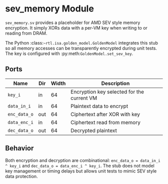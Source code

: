 # sev_memory Module

`sev_memory.sv` provides a placeholder for AMD SEV style memory encryption. It simply XORs data with a per-VM key when writing to or reading from DRAM.

The Python :class:`~rtl.isa.golden_model.GoldenModel` integrates this stub so
all memory accesses can be transparently encrypted during unit tests.  The key
is configured with :py:meth:`GoldenModel.set_sev_key`.

## Ports

| Name | Dir | Width | Description |
|------|-----|-------|-------------|
| `key_i` | in | 64 | Encryption key selected for the current VM |
| `data_in_i` | in | 64 | Plaintext data to encrypt |
| `enc_data_o` | out | 64 | Ciphertext after XOR with key |
| `data_enc_i` | in | 64 | Ciphertext read from memory |
| `dec_data_o` | out | 64 | Decrypted plaintext |

## Behavior

Both encryption and decryption are combinational: `enc_data_o = data_in_i ^ key_i` and `dec_data_o = data_enc_i ^ key_i`. The stub does not model key management or timing delays but allows unit tests to mimic SEV style data protection.
